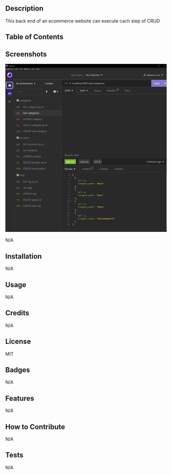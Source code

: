 # <EcommerceBackEndExperience>

## Description

This back end of an ecommerce website can execute cach step of CRUD

## Table of Contents

## Screenshots

![ScreenShot](freshBacon.PNG)

N/A

## Installation

N/A

## Usage

N/A

## Credits

N/A

## License

MIT

## Badges

N/A

## Features

N/A

## How to Contribute

N/A

## Tests

N/A
